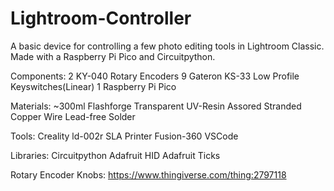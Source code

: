 # Lightroom-Controller
A basic device for controlling a few photo editing tools in Lightroom Classic. Made with a Raspberry Pi Pico and Circuitpython.

Components:
  2 KY-040 Rotary Encoders
  9 Gateron KS-33 Low Profile Keyswitches(Linear)
  1 Raspberry Pi Pico

Materials:
  ~300ml Flashforge Transparent UV-Resin
  Assored Stranded Copper Wire
  Lead-free Solder

Tools:
  Creality ld-002r SLA Printer
  Fusion-360
  VSCode

Libraries:
  Circuitpython
  Adafruit HID 
  Adafruit Ticks  
  
Rotary Encoder Knobs: https://www.thingiverse.com/thing:2797118
